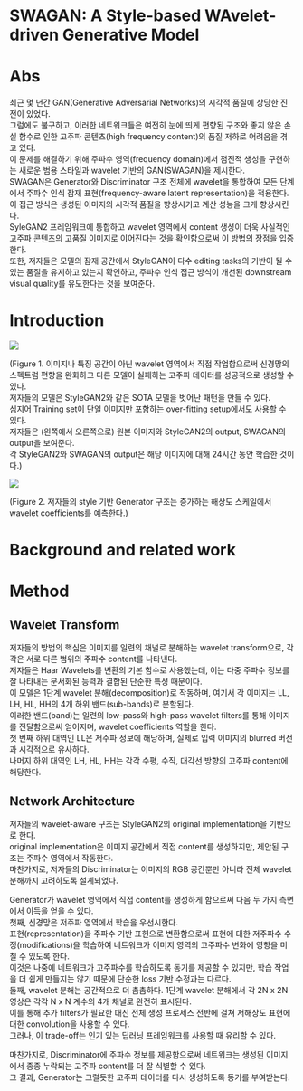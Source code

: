 # SWAGAN: A Style-based WAvelet-driven Generative Model

# Abs
최근 몇 년간 GAN(Generative Adversarial Networks)의 시각적 품질에 상당한 진전이 있었다.  
그럼에도 불구하고, 이러한 네트워크들은 여전히 눈에 띄게 편향된 구조와 좋지 않은 손실 함수로 인한 고주파 콘텐츠(high frequency content)의 품질 저하로 어려움을 겪고 있다.  
이 문제를 해결하기 위해 주파수 영역(frequency domain)에서 점진적 생성을 구현하는 새로운 범용 스타일과 wavelet 기반의 GAN(SWAGAN)을 제시한다.  
SWAGAN은 Generator와 Discriminator 구조 전체에 wavelet을 통합하여 모든 단계에서 주파수 인식 잠재 표현(frequency-aware latent representation)을 적용한다.  
이 접근 방식은 생성된 이미지의 시각적 품질을 향상시키고 계산 성능을 크게 향상시킨다.  
SyleGAN2 프레임워크에 통합하고 wavelet 영역에서 content 생성이 더욱 사실적인 고주파 콘텐츠의 고품질 이미지로 이어진다는 것을 확인함으로써 이 방법의 장점을 입증한다.  
또한, 저자들은 모델의 잠재 공간에서 StyleGAN이 다수 editing tasks의 기반이 될 수 있는 품질을 유지하고 있는지 확인하고, 주파수 인식 접근 방식이 개선된 downstream visual quality를 유도한다는 것을 보여준다.

# Introduction

![](https://velog.velcdn.com/images%2Fdanielseo%2Fpost%2Fa64fd118-48af-41d4-8aff-f2f9f967170f%2F%EC%BA%A1%EC%B2%98.PNG)

(Figure 1. 이미지나 특징 공간이 아닌 wavelet 영역에서 직접 작업함으로써 신경망의 스펙트럼 편향을 완화하고 다른 모델이 실패하는 고주파 데이터를 성공적으로 생성할 수 있다.  
저자들의 모델은 StyleGAN2와 같은 SOTA 모델을 벗어난 패턴을 만들 수 있다.  
심지어 Training set이 단일 이미지만 포함하는 over-fitting setup에서도 사용할 수 있다.  
저자들은 (왼쪽에서 오른쪽으로) 원본 이미지와 StyleGAN2의 output, SWAGAN의 output을 보여준다.  
각 StyleGAN2와 SWAGAN의 output은 해당 이미지에 대해 24시간 동안 학습한 것이다.)

![](https://velog.velcdn.com/images%2Fdanielseo%2Fpost%2F444e76ee-53d4-4e5c-8c96-a3672c404781%2F%EC%BA%A1%EC%B2%98.PNG)

(Figure 2. 저자들의 style 기반 Generator 구조는 증가하는 해상도 스케일에서 wavelet coefficients를 예측한다.)

# Background and related work

# Method
## Wavelet Transform
저자들의 방법의 핵심은 이미지를 일련의 채널로 분해하는 wavelet transform으로, 각각은 서로 다른 범위의 주파수 content를 나타낸다.  
저자들은 Haar Wavelets를 변환의 기본 함수로 사용했는데, 이는 다중 주파수 정보를 잘 나타내는 문서화된 능력과 결합된 단순한 특성 때문이다.  
이 모델은 1단계 wavelet 분해(decomposition)로 작동하며, 여기서 각 이미지는 LL, LH, HL, HH의 4개 하위 밴드(sub-bands)로 분할된다.  
이러한 밴드(band)는 일련의 low-pass와 high-pass wavelet filters를 통해 이미지를 전달함으로써 얻어지며, wavelet coefficients 역할을 한다.  
첫 번째 하위 대역인 LL은 저주파 정보에 해당하며, 실제로 입력 이미지의 blurred 버전과 시각적으로 유사하다.  
나머지 하위 대역인 LH, HL, HH는 각각 수평, 수직, 대각선 방향의 고주파 content에 해당한다.

## Network Architecture
저자들의 wavelet-aware 구조는 StyleGAN2의 original implementation을 기반으로 한다.  
original implementation은 이미지 공간에서 직접 content를 생성하지만, 제안된 구조는 주파수 영역에서 작동한다.  
마찬가지로, 저자들의 Discriminator는 이미지의 RGB 공간뿐만 아니라 전체 wavelet 분해까지 고려하도록 설계되었다.

Generator가 wavelet 영역에서 직접 content를 생성하게 함으로써 다음 두 가지 측면에서 이득을 얻을 수 있다.  
첫째, 신경망은 저주파 영역에서 학습을 우선시한다.  
표현(representation)을 주파수 기반 표현으로 변환함으로써 표현에 대한 저주파수 수정(modifications)을 학습하여 네트워크가 이미지 영역의 고주파수 변화에 영향을 미칠 수 있도록 한다.  
이것은 나중에 네트워크가 고주파수를 학습하도록 동기를 제공할 수 있지만, 학습 작업을 더 쉽게 만들지는 않기 때문에 단순한 loss 기반 수정과는 다르다.  
둘째, wavelet 분해는 공간적으로 더 촘촘하다. 1단계 wavelet 분해에서 각 2N x 2N 영상은 각각 N x N 계수의 4개 채널로 완전히 표시된다.  
이를 통해 추가 filters가 필요한 대신 전체 생성 프로세스 전반에 걸쳐 저해상도 표현에 대한 convolution을 사용할 수 있다.  
그러나, 이 trade-off는 인기 있는 딥러닝 프레임워크를 사용할 때 유리할 수 있다.

마찬가지로, Discriminator에 주파수 정보를 제공함으로써 네트워크는 생성된 이미지에서 종종 누락되는 고주파 content를 더 잘 식별할 수 있다.  
그 결과, Generator는 그럴듯한 고주파 데이터를 다시 생성하도록 동기를 부여받는다.

